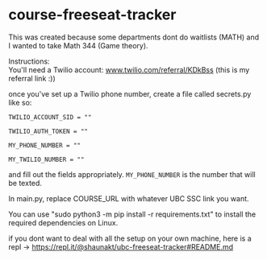 # course-freeseat-tracker

This was created because some departments dont do waitlists (MATH) and I wanted to take Math 344 (Game theory). <br>

Instructions: <br>
You'll need a Twilio account: www.twilio.com/referral/KDkBss (this is my referral link :)) 

once you've set up a Twilio phone number, create a file called secrets.py like so:


    TWILIO_ACCOUNT_SID = ""

    TWILIO_AUTH_TOKEN = ""

    MY_PHONE_NUMBER = ""

    MY_TWILIO_NUMBER = ""



and fill out the fields appropriately. `MY_PHONE_NUMBER` is the number that will be texted.

In main.py, replace COURSE_URL with whatever UBC SSC link you want. <br>

You can use "sudo python3 -m pip install -r requirements.txt" to install the required dependencies on Linux.


if you dont want to deal with all the setup on your own machine, here is a repl -> https://repl.it/@shaunakt/ubc-freeseat-tracker#README.md
